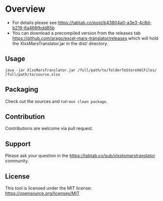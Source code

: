 Overview
========

- For details please see https://tabtab.co/post/b43804a0-a3e3-4c8d-b219-6a466fbdd85b
- You can download a precompiled version from the releases tab https://github.com/arago/excel-mars-translator/releases which will hold the XlxsMarsTranslator.jar in the dist/ directory.

Usage
-----

    java -jar XlxsMarsTranslator.jar /full/path/to/folderToStoreXmlFiles/ /full/path/to/source.xlsx

Packaging
-----

Check out the sources and run `mvn clean package`.

Contribution
-----

Contributions are welcome via pull request.

Support
-----

Please ask your question in the https://tabtab.co/sub/xlxstomarstranslator community.

License
-----

This tool is licensed under the MIT license: https://opensource.org/licenses/MIT
